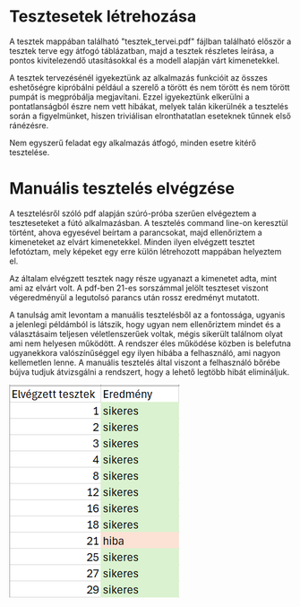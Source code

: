 # Tesztesetek létrehozása

A tesztek mappában található "tesztek_tervei.pdf" fájlban található először a tesztek terve egy átfogó táblázatban, majd a tesztek részletes leírása, a pontos kivitelezendő utasításokkal és a modell alapján várt kimenetekkel.

A tesztek tervezésénél igyekeztünk az alkalmazás funkcióit az összes eshetőségre kipróbálni például a szerelő a törött és nem törött és nem törött pumpát is megpróbálja megjavítani. Ezzel igyekeztünk elkerülni a pontatlanságból észre nem vett hibákat, melyek talán kikerülnék a tesztelés során a figyelmünket, hiszen triviálisan elronthatatlan eseteknek tűnnek első ránézésre.

Nem egyszerű feladat egy alkalmazás átfogó, minden esetre kitérő tesztelése.

# Manuális tesztelés elvégzése

A tesztelésről szóló pdf alapján szúró-próba szerűen elvégeztem a teszteseteket a fútó alkalmazásban. A tesztelés command line-on keresztül történt, ahova egyesével beírtam a parancsokat, majd ellenőriztem a kimeneteket az elvárt kimenetekkel. Minden ilyen elvégzett tesztet lefotóztam, mely képeket egy erre külön létrehozott mappában helyeztem el.

Az általam elvégzett tesztek nagy része ugyanazt a kimenetet adta, mint ami az elvárt volt. A pdf-ben 21-es sorszámmal jelölt teszteset viszont végeredményül a legutolsó parancs után rossz eredményt mutatott.

A tanulság amit levontam a manuális tesztelésből az a fontossága, ugyanis a jelenlegi példámból is látszik, hogy ugyan nem ellenőriztem mindet és a választásaim teljesen véletlenszerűek voltak, mégis sikerült találnom olyat ami nem helyesen működött. A rendszer éles működése közben is belefutna ugyanekkora valószínűséggel egy ilyen hibába a felhasználó, ami nagyon kellemetlen lenne. A manuális tesztelés által viszont a felhasználó bőrébe bújva tudjuk átvizsgálni a rendszert, hogy a lehető legtöbb hibát elimináljuk.

![eredmények](image.png)